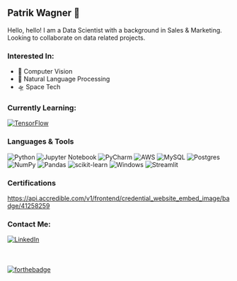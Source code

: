 ## Patrik Wagner :wave:
Hello, hello! I am a Data Scientist with a background in Sales & Marketing. Looking to collaborate on data related projects.

### Interested In:
- 👀 Computer Vision
- :green_book: Natural Language Processing
- :flying_saucer: Space Tech

### Currently Learning:
[![TensorFlow](https://badges.aleen42.com/src/tensorflow.svg)](https://tensorflow.org/)

### Languages & Tools

  ![Python](https://img.shields.io/badge/python-3670A0?style=for-the-badge&logo=python&logoColor=ffdd54)
  ![Jupyter Notebook](https://img.shields.io/badge/jupyter-%23FA0F00.svg?style=for-the-badge&logo=jupyter&logoColor=white)
  ![PyCharm](https://img.shields.io/badge/pycharm-143?style=for-the-badge&logo=pycharm&logoColor=black&color=black&labelColor=green)
  ![AWS](https://img.shields.io/badge/AWS-%23FF9900.svg?style=for-the-badge&logo=amazon-aws&logoColor=white)
  ![MySQL](https://img.shields.io/badge/mysql-%2300f.svg?style=for-the-badge&logo=mysql&logoColor=white)
  ![Postgres](https://img.shields.io/badge/postgres-%23316192.svg?style=for-the-badge&logo=postgresql&logoColor=white)
  ![NumPy](https://img.shields.io/badge/numpy-%23013243.svg?style=for-the-badge&logo=numpy&logoColor=white)
  ![Pandas](https://img.shields.io/badge/pandas-%23150458.svg?style=for-the-badge&logo=pandas&logoColor=white)
  ![scikit-learn](https://img.shields.io/badge/scikit--learn-%23F7931E.svg?style=for-the-badge&logo=scikit-learn&logoColor=white)
  ![Windows](https://img.shields.io/badge/Windows-0078D6?style=for-the-badge&logo=windows&logoColor=white)
  ![Streamlit](https://static.streamlit.io/badges/streamlit_badge_black_white.svg)

### Certifications

https://api.accredible.com/v1/frontend/credential_website_embed_image/badge/41258259

### Contact Me:
[![LinkedIn](https://img.shields.io/badge/LinkedIn-0077B5?style=for-the-badge&logo=linkedin&logoColor=white)](https://www.linkedin.com/in/pwagnerwork/)
\
\
\
\
[![forthebadge](https://forthebadge.com/images/badges/contains-tasty-spaghetti-code.svg)](https://forthebadge.com)
<!---
PatrikWagnerUK/PatrikWagnerUK is a ✨ special ✨ repository because its `README.md` (this file) appears on your GitHub profile.
You can click the Preview link to take a look at your changes.
--->
